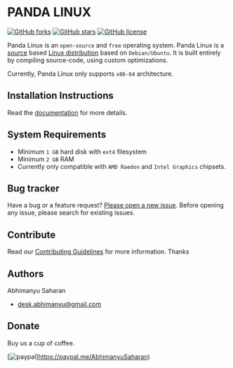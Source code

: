 # PANDA LINUX

[![GitHub forks](https://img.shields.io/github/forks/PandaLinux/base-64.svg?style=flat-square)](https://github.com/PandaLinux/base-64/network)
[![GitHub stars](https://img.shields.io/github/stars/PandaLinux/base-64.svg?style=flat-square)](https://github.com/PandaLinux/base-64/stargazers)
[![GitHub license](https://img.shields.io/badge/license-MIT-blue.svg?style=flat-square)](https://raw.githubusercontent.com/PandaLinux/base-64/master/LICENSE.md)

Panda Linux is an `open-source` and `free` operating system. Panda Linux is a [source](http://en.wikipedia.org/wiki/source_code) based [Linux distribution](http://en.wikipedia.org/wiki/Linux_distribution) based on `Debian/Ubuntu`.
It is built entirely by compiling source-code, using custom optimizations.

Currently, Panda Linux only supports `x86-64` architecture.

## Installation Instructions

Read the [documentation](docs/README.md) for more details.

## System Requirements

- Minimum `1 GB` hard disk with `ext4` filesystem
- Minimum `2 GB` RAM
- Currently only compatible with `AMD Raedon` and `Intel Graphics` chipsets.

## Bug tracker

Have a bug or a feature request? [Please open a new issue](https://github.com/PandaLinux/base-64/issues/new). Before opening any issue, please search for existing issues.

## Contribute

Read our [Contributing Guidelines](Contributing.md) for more information. Thanks

## Authors

Abhimanyu Saharan
- [desk.abhimanyu@gmail.com](mailto:desk.abhimanyu@gmail.com)

## Donate

Buy us a cup of coffee.

[![paypal](https://www.paypalobjects.com/en_US/i/btn/btn_donateCC_LG.gif)]https://paypal.me/AbhimanyuSaharan)
